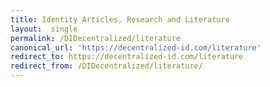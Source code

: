 ```yaml
---
title: Identity Articles, Research and Literature
layout:  single
permalink: /DIDecentralized/literature
canonical_url: 'https://decentralized-id.com/literature'
redirect_to: https://decentralized-id.com/literature
redirect_from: /DIDecentralized/literature/
---
```

